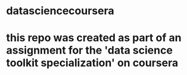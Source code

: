# datasciencecoursera
# this repo was created as part of an assignment for the 'data science toolkit specialization' on coursera
